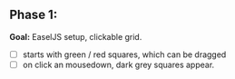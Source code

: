 ## Phase 1:
**Goal:** EaselJS setup, clickable grid.
 - [ ] starts with green / red squares, which can be dragged
 - [ ] on click an mousedown, dark grey squares appear.

